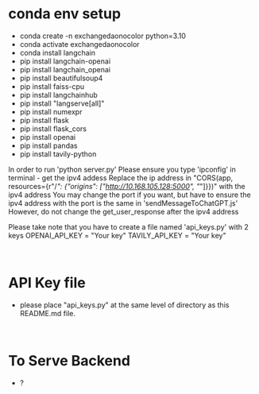 # conda env setup

- conda create -n exchangedaonocolor python=3.10
- conda activate exchangedaonocolor
- conda install langchain
- pip install langchain-openai
- pip install langchain_openai
- pip install beautifulsoup4
- pip install faiss-cpu
- pip install langchainhub
- pip install "langserve[all]"
- pip install numexpr
- pip install flask
- pip install flask_cors
- pip install openai
- pip install pandas
- pip install tavily-python

In order to run 'python server.py'
Please ensure you type 'ipconfig' in terminal - get the ipv4 addess
Replace the ip address in "CORS(app, resources={r"/_": {"origins": ["http://10.168.105.128:5000", "_"]}})" with the ipv4 address
You may change the port if you want, but have to ensure the ipv4 address with the port is the same in 'sendMessageToChatGPT.js'
However, do not change the get_user_response after the ipv4 address

Please take note that you have to create a file named 'api_keys.py' with 2 keys
OPENAI_API_KEY = "Your key"
TAVILY_API_KEY = "Your key"

</br>

# API Key file

- please place "api_keys.py" at the same level of directory as this README.md file.

</br>

# To Serve Backend

- ?
